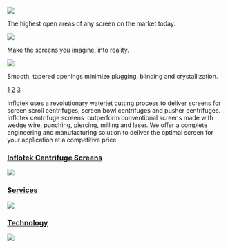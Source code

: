 ![](https://inflotek.com/files/imagecache/imgc_slide/Banner01.png)

The highest open areas of any screen on the market today.

![](https://inflotek.com/files/imagecache/imgc_slide/Banner02.png)

Make the screens you imagine, into reality.

![](https://inflotek.com/files/imagecache/imgc_slide/Banner03.png)

Smooth, tapered openings minimize plugging, blinding and crystallization.

[1](https://inflotek.com/#) [2](https://inflotek.com/#) [3](https://inflotek.com/#)

Inflotek uses a revolutionary waterjet cutting process to deliver screens for screen scroll centrifuges, screen bowl centrifuges and pusher centrifuges. Inflotek centrifuge screens  outperform conventional screens made with wedge wire, punching, piercing, milling and laser. We offer a complete engineering and manufacturing solution to deliver the optimal screen for your application at a competitive price.

### [Inflotek Centrifuge Screens](https://inflotek.com/products)

![](https://inflotek.com/files/imagecache/imgc_front_thumbs/front_imgs/left.jpg?L)

### [Services](https://inflotek.com/services)

![](https://inflotek.com/files/imagecache/imgc_front_thumbs/front_imgs/middle.jpg?K)

### [Technology](https://inflotek.com/technology)

![](https://inflotek.com/files/imagecache/imgc_front_thumbs/front_imgs/right.jpg?Z)